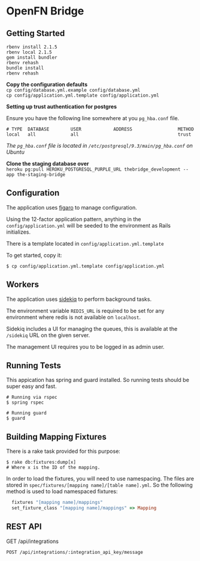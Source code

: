 OpenFN Bridge
=============

Getting Started
---------------

`rbenv install 2.1.5`  
`rbenv local 2.1.5`  
`gem install bundler`  
`rbenv rehash`  
`bundle install`  
`rbenv rehash`  

**Copy the configuration defaults**  
`cp config/database.yml.example config/database.yml`  
`cp config/application.yml.template config/application.yml`  

**Setting up trust authentication for postgres**  

Ensure you have the following line somewhere at you `pg_hba.conf` file.  
```
# TYPE  DATABASE        USER            ADDRESS                 METHOD
local   all             all                                     trust
```
  
*The `pg_hba.conf` file is located in `/etc/postgresql/9.3/main/pg_hba.conf` on Ubuntu*

**Clone the staging database over**  
`heroku pg:pull HEROKU_POSTGRESQL_PURPLE_URL thebridge_development --app the-staging-bridge`  

Configuration
-------------

The application uses [figaro](https://github.com/laserlemon/figaro) to manage
configuration.

Using the 12-factor application pattern, anything in the `config/application.yml`
will be seeded to the environment as Rails initializes.

There is a template located in `config/application.yml.template`

To get started, copy it:

    $ cp config/application.yml.template config/application.yml

Workers
-------

The application uses [sidekiq](https://github.com/mperham/sidekiq) to perform
background tasks.

The environment variable `REDIS_URL` is required to be set for any environment
where redis is not available on `localhost`.

Sidekiq includes a UI for managing the queues, this is available at the 
`/sidekiq` URL on the given server.

The management UI requires you to be logged in as admin user.

Running Tests
-------------

This appication has spring and guard installed. So running tests should be
super easy and fast.

    # Running via rspec
    $ spring rspec

    # Running guard
    $ guard

Building Mapping Fixtures
-------------------------

There is a rake task provided for this purpose:

    $ rake db:fixtures:dump[x]
    # Where x is the ID of the mapping.

In order to load the fixtures, you will need to use namespacing.
The files are stored in `spec/fixtures/[mapping name]/[table name].yml`.
So the following method is used to load namespaced fixtures:  

```ruby
  fixtures "[mapping name]/mappings"
  set_fixture_class "[mapping name]/mappings" => Mapping
```

REST API
--------
    
GET /api/integrations

    POST /api/integrations/:integration_api_key/message


